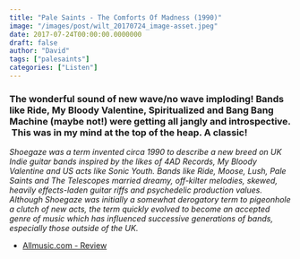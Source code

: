 ```yaml
---
title: "Pale Saints - The Comforts Of Madness (1990)"
image: "/images/post/wilt_20170724_image-asset.jpeg"
date: 2017-07-24T00:00:00.0000000
draft: false
author: "David"
tags: ["palesaints"]
categories: ["Listen"]
---
```

### The wonderful sound of new wave/no wave imploding! Bands like Ride, My Bloody Valentine, Spiritualized and Bang Bang Machine (maybe not!) were getting all jangly and introspective.  This was in my mind at the top of the heap. A classic!

 *Shoegaze was a term invented circa 1990 to describe a new breed on UK Indie guitar bands inspired by the likes of 4AD Records, My Bloody Valentine and US acts like Sonic Youth. Bands like Ride, Moose, Lush, Pale Saints and The Telescopes married dreamy, off-kilter melodies, skewed, heavily effects-laden guitar riffs and psychedelic production values. Although Shoegaze was initially a somewhat derogatory term to pigeonhole a clutch of new acts, the term quickly evolved to become an accepted genre of music which has influenced successive generations of bands, especially those outside of the UK.*

-  [Allmusic.com - Review](http://www.allmusic.com/album/the-comforts-of-madness-mw0000463985)